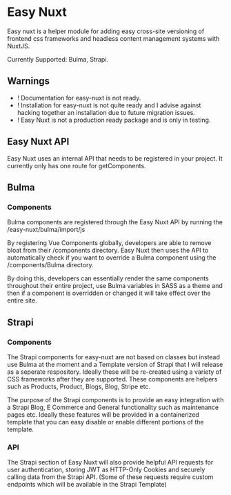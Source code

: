 # Easy Nuxt

Easy nuxt is a helper module for adding easy cross-site versioning of frontend css frameworks and headless content management systems with NuxtJS.

Currently Supported: Bulma, Strapi.

## Warnings

- ! Documentation for easy-nuxt is not ready.
- ! Installation for easy-nuxt is not quite ready and I advise against hacking together an installation due to future migration issues.
- ! Easy Nuxt is not a production ready package and is only in testing.

## Easy Nuxt API

Easy Nuxt uses an internal API that needs to be registered in your project. It currently only has one route for getComponents.

## Bulma

### Components

Bulma components are registered through the Easy Nuxt API by running the /easy-nuxt/bulma/import/js

By registering Vue Components globally, developers are able to remove bloat from their /components directory. Easy Nuxt then uses the API to automatically check if you want to override a Bulma component using the /components/Bulma directory.

By doing this, developers can essentially render the same components throughout their entire project, use Bulma variables in SASS as a theme and then if a component is overridden or changed it will take effect over the entire site.

## Strapi

### Components

The Strapi components for easy-nuxt are not based on classes but instead use Bulma at the moment and a Template version of Strapi that I will release as a seperate respository. Ideally these will be re-created using a variety of CSS frameworks after they are supported. These components are helpers such as Products, Product, Blogs, Blog, Stripe etc.

The purpose of the Strapi components is to provide an easy integration with a Strapi Blog, E Commerce and General functionality such as maintenance pages etc. Ideally these features will be provided in a containerized template that you can easy disable or enable different portions of the template.

### API

The Strapi section of Easy Nuxt will also provide helpful API requests for user authentication, storing JWT as HTTP-Only Cookies and securely calling data from the Strapi API. (Some of these requests require custom endpoints which will be available in the Strapi Template)
